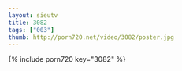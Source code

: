 ```yaml
--- 
layout: sieutv
title: 3082
tags: ["003"]
thumb: http://porn720.net/video/3082/poster.jpg
---
```

{% include porn720 key="3082" %} 
